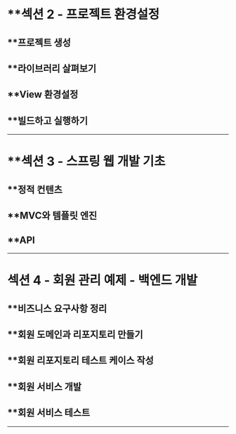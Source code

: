 
# **섹션 2 - 프로젝트 환경설정

## **프로젝트 생성


## **라이브러리 살펴보기


## **View 환경설정


## **빌드하고 실행하기

---

# **섹션 3 - 스프링 웹 개발 기초

## **정적 컨텐츠


## **MVC와 템플릿 엔진


## **API


---

# 섹션 4 - 회원 관리 예제 - 백엔드 개발

## **비즈니스 요구사항 정리


## **회원 도메인과 리포지토리 만들기


## **회원 리포지토리 테스트 케이스 작성


## **회원 서비스 개발


## **회원 서비스 테스트


---

